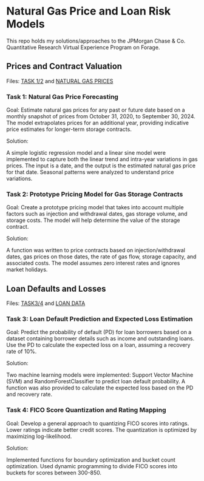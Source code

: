 # Natural Gas Price and Loan Risk Models
This repo holds my solutions/approaches to the JPMorgan Chase & Co. Quantitative Research Virtual Experience Program on Forage.

## Prices and Contract Valuation
Files: [TASK 1/2](/jpmorgan_task1nd2.py) and [NATURAL GAS PRICES](/Nat_Gas.csv)
### Task 1: Natural Gas Price Forecasting
Goal:
Estimate natural gas prices for any past or future date based on a monthly snapshot of prices from October 31, 2020, to September 30, 2024. The model extrapolates prices for an additional year, providing indicative price estimates for longer-term storage contracts.

Solution:

A simple logistic regression model and a linear sine model were implemented to capture both the linear trend and intra-year variations in gas prices.
The input is a date, and the output is the estimated natural gas price for that date.
Seasonal patterns were analyzed to understand price variations.

### Task 2: Prototype Pricing Model for Gas Storage Contracts
Goal:
Create a prototype pricing model that takes into account multiple factors such as injection and withdrawal dates, gas storage volume, and storage costs. The model will help determine the value of the storage contract.

Solution:

A function was written to price contracts based on injection/withdrawal dates, gas prices on those dates, the rate of gas flow, storage capacity, and associated costs.
The model assumes zero interest rates and ignores market holidays.

## Loan Defaults and Losses
Files: [TASK3/4](/jpmorgan_task3nd4.py) and [LOAN DATA](/Task_3_and_4_Loan_Data.csv)

### Task 3: Loan Default Prediction and Expected Loss Estimation
Goal:
Predict the probability of default (PD) for loan borrowers based on a dataset containing borrower details such as income and outstanding loans. Use the PD to calculate the expected loss on a loan, assuming a recovery rate of 10%.

Solution:

Two machine learning models were implemented: Support Vector Machine (SVM) and RandomForestClassifier to predict loan default probability.
A function was also provided to calculate the expected loss based on the PD and recovery rate.

### Task 4: FICO Score Quantization and Rating Mapping
Goal:
Develop a general approach to quantizing FICO scores into ratings. Lower ratings indicate better credit scores. The quantization is optimized by maximizing log-likelihood.

Solution:

Implemented functions for boundary optimization and bucket count optimization.
Used dynamic programming to divide FICO scores into buckets for scores between 300-850.
